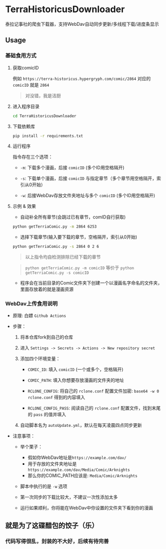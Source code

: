 # TerraHistoricusDownloader

泰拉记事社的爬虫下载器，支持WebDav自动同步更新/多线程下载/进度条显示

## Usage

### 基础食用方式

1. 获取comicID

    例如 `https://terra-historicus.hypergryph.com/comic/2864` 对应的 `comicID` 就是 `2864`

    > 对没错，我是洁厨

2. 进入程序目录 

    ```bash
    cd TerraHistoricusDownloader
    ``` 

3. 下载依赖库

    ```bash
    pip install -r requirements.txt
    ```

4. 运行程序

    指令存在三个选项：

    - `-m`: 下载多个漫画，后接 `comicID` (多个ID用空格隔开)
    
    - `-s`: 下载单个漫画，后接 `comicID` 与指定章节（多个章节用空格隔开，索引从0开始）

    - `-w`: 后接WebDav存放文件夹地址与多个 `comicID` (多个ID用空格隔开)

5. 示例 & 效果

    - 自动补全所有章节(会跳过已有章节，comID自行获取)

    ```bash
    python getTerriaComic.py -m 2864 6253
    ```

    - 选择下载章节(输入要下载的章节，空格隔开，索引从0开始)

    ```bash
    python getTerriaComic.py -s 2864 0 2 6
    ```

    > 以上指令均自检测排除已经下载的章节

    > `python getTerriaComic.py -m comicID` 等价于 `python getTerriaComic.py -s comicID`

    - 程序会在当前目录的Comic文件夹下创建一个以漫画名字命名的文件夹，里面存放着的就是漫画资源

### WebDav上传食用说明

- 原理: 白嫖 `Github Actions`

- 步骤：

    1. 将本仓库fork到自己的仓库

    2. 进入 `Settings -> Secrets -> Actions -> New repository secret`

    3. 添加四个环境变量：

        - `COMIC_ID`: 填入 `comicID` (一个或多个，空格隔开)

        - `COMIC_PATH`: 填入你想要存放漫画的文件夹的地址

        - `RCLONE_CONFIG`: 将自己的 `rclone.conf` 配置文件加密: `base64 -w 0 rclone.conf` 得到的内容填入

        - `RCLONE_CONFIG_PASS`: 阅读自己的 `rclone.conf` 配置文件，找到末尾的 `pass` 的值并填入

    4. 自动脚本名为 `autoUpdate.yml`，默认在每天凌晨四点同步更新

- 注意事项：

    - 举个栗子：
        - 假如你WebDav地址是`https://example.com/dav/`
        - 用于存放的文件夹地址是 `https://example.com/dav/Media/Comic/Arknights`
        - 那么你的COMIC_PATH应该是: `Media/Comic/Arknights`

    - 脚本中执行的是 `-w` 选项

    - 第一次同步的下载比较大，不建议一次性添加太多

    - 运行如果顺利，你将能在WebDav中你设置的文件夹下看到你的漫画

## 就是为了这碟醋包的饺子（乐）

### 代码写得很乱，封装的不大好，后续有待完善
